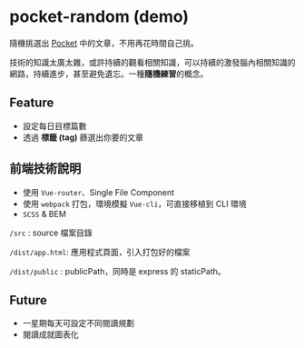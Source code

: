 # pocket-random (demo)
隨機挑選出 [Pocket](https://getpocket.com/) 中的文章，不用再花時間自己挑。

技術的知識太廣太雜，或許持續的觀看相關知識，可以持續的激發腦內相關知識的網路，持續進步，甚至避免遺忘。一種**隨機練習**的概念。

## Feature
- 設定每日目標篇數
- 透過 **標籤 (tag)** 篩選出你要的文章

## 前端技術說明
- 使用 `Vue-router`、Single File Component
- 使用 `webpack` 打包，環境模擬 `Vue-cli`，可直接移植到 CLI 環境
- `SCSS` & BEM

`/src` : source 檔案目錄

`/dist/app.html`: 應用程式頁面，引入打包好的檔案

`/dist/public` : publicPath，同時是 express 的 staticPath。

## Future
- 一星期每天可設定不同閱讀規劃
- 閱讀成就圖表化